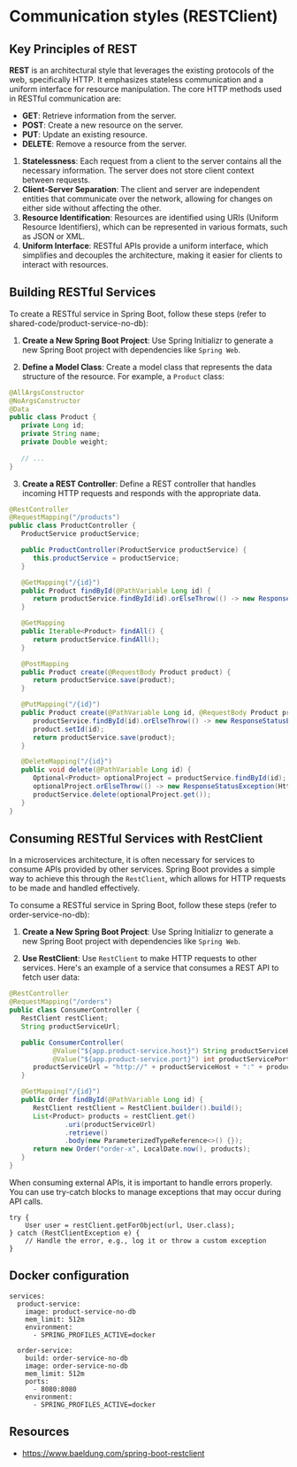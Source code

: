 # Communication styles (RESTClient)

## Key Principles of REST

**REST** is an architectural style that leverages the existing protocols of the web, specifically HTTP. It emphasizes stateless communication and a uniform interface for resource manipulation. The core HTTP methods used in RESTful communication are:

- **GET**: Retrieve information from the server.
- **POST**: Create a new resource on the server.
- **PUT**: Update an existing resource.
- **DELETE**: Remove a resource from the server.

1. **Statelessness**: Each request from a client to the server contains all the necessary information. The server does not store client context between requests.
2. **Client-Server Separation**: The client and server are independent entities that communicate over the network, allowing for changes on either side without affecting the other.
3. **Resource Identification**: Resources are identified using URIs (Uniform Resource Identifiers), which can be represented in various formats, such as JSON or XML.
4. **Uniform Interface**: RESTful APIs provide a uniform interface, which simplifies and decouples the architecture, making it easier for clients to interact with resources.

## Building RESTful Services

To create a RESTful service in Spring Boot, follow these steps (refer to shared-code/product-service-no-db):

1. **Create a New Spring Boot Project**:
   Use Spring Initializr to generate a new Spring Boot project with dependencies like `Spring Web`.

2. **Define a Model Class**:
   Create a model class that represents the data structure of the resource. For example, a `Product` class:

```java
@AllArgsConstructor
@NoArgsConstructor
@Data
public class Product {
   private Long id;
   private String name;
   private Double weight;
   
   // ...
}
```

3. **Create a REST Controller**:
   Define a REST controller that handles incoming HTTP requests and responds with the appropriate data.

```java
@RestController
@RequestMapping("/products")
public class ProductController {
   ProductService productService;

   public ProductController(ProductService productService) {
      this.productService = productService;
   }

   @GetMapping("/{id}")
   public Product findById(@PathVariable Long id) {
      return productService.findById(id).orElseThrow(() -> new ResponseStatusException(HttpStatus.NOT_FOUND));
   }

   @GetMapping
   public Iterable<Product> findAll() {
      return productService.findAll();
   }

   @PostMapping
   public Product create(@RequestBody Product product) {
      return productService.save(product);
   }

   @PutMapping("/{id}")
   public Product create(@PathVariable Long id, @RequestBody Product product) {
      productService.findById(id).orElseThrow(() -> new ResponseStatusException(HttpStatus.NOT_FOUND));
      product.setId(id);
      return productService.save(product);
   }

   @DeleteMapping("/{id}")
   public void delete(@PathVariable Long id) {
      Optional<Product> optionalProject = productService.findById(id);
      optionalProject.orElseThrow(() -> new ResponseStatusException(HttpStatus.NOT_FOUND));
      productService.delete(optionalProject.get());
   }
}
```

## Consuming RESTful Services with RestClient

In a microservices architecture, it is often necessary for services to consume APIs provided by other services. Spring Boot provides a simple way to achieve this through the `RestClient`, which allows for HTTP requests to be made and handled effectively.

To consume a RESTful service in Spring Boot, follow these steps (refer to order-service-no-db):

1. **Create a New Spring Boot Project**:
   Use Spring Initializr to generate a new Spring Boot project with dependencies like `Spring Web`.

2. **Use RestClient**:
   Use `RestClient` to make HTTP requests to other services. Here's an example of a service that consumes a REST API to fetch user data:

```java
@RestController
@RequestMapping("/orders")
public class ConsumerController {
   RestClient restClient;
   String productServiceUrl;

   public ConsumerController(
           @Value("${app.product-service.host}") String productServiceHost,
           @Value("${app.product-service.port}") int productServicePort) {
      productServiceUrl = "http://" + productServiceHost + ":" + productServicePort + "/products";
   }

   @GetMapping("/{id}")
   public Order findById(@PathVariable Long id) {
      RestClient restClient = RestClient.builder().build();
      List<Product> products = restClient.get()
              .uri(productServiceUrl)
              .retrieve()
              .body(new ParameterizedTypeReference<>() {});
      return new Order("order-x", LocalDate.now(), products);
   }
}
```

When consuming external APIs, it is important to handle errors properly. You can use try-catch blocks to manage exceptions that may occur during API calls.

```
try {
    User user = restClient.getForObject(url, User.class);
} catch (RestClientException e) {
    // Handle the error, e.g., log it or throw a custom exception
}
```

## Docker configuration

```
services:
  product-service:
    image: product-service-no-db
    mem_limit: 512m
    environment:
      - SPRING_PROFILES_ACTIVE=docker

  order-service:
    build: order-service-no-db
    image: order-service-no-db
    mem_limit: 512m
    ports:
      - 8080:8080
    environment:
      - SPRING_PROFILES_ACTIVE=docker
```

## Resources
* https://www.baeldung.com/spring-boot-restclient
